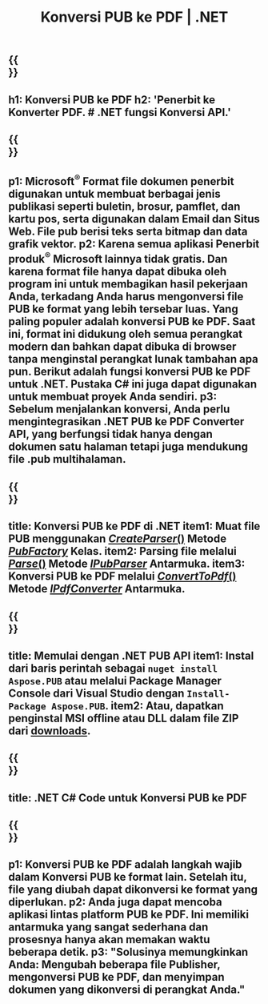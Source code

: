 ﻿---
translation: true
template: /_templates/conversion-child-net.md
title: Konversi PUB ke PDF | .NET
description: Konversi PUB ke PDF menggunakan .NET API di Windows, Linux, dan Mac OS X. Fungsi konversi penerbit yang mudah diintegrasikan ke dalam solusi Anda sendiri.
url: /net/conversion/pub-to-pdf/
metakeywords: pub ke pdf net, konversi pub ke pdf net, konverter pub ke pdf c#, konversi pub ke pdf c#, pub ke pdf c#
family: pub
platformtag: net
feature: conversion
---

{{<section banner>}}
---
h1: Konversi PUB ke PDF
h2: 'Penerbit ke Konverter PDF. # .NET fungsi Konversi API.'
---

{{<section overview>}}
---
p1: Microsoft<sup>®</sup> Format file dokumen penerbit digunakan untuk membuat berbagai jenis publikasi seperti buletin, brosur, pamflet, dan kartu pos, serta digunakan dalam Email dan Situs Web. File pub berisi teks serta bitmap dan data grafik vektor.
p2: Karena semua aplikasi Penerbit produk<sup>®</sup> Microsoft lainnya tidak gratis. Dan karena format file hanya dapat dibuka oleh program ini untuk membagikan hasil pekerjaan Anda, terkadang Anda harus mengonversi file PUB ke format yang lebih tersebar luas. Yang paling populer adalah konversi PUB ke PDF. Saat ini, format ini didukung oleh semua perangkat modern dan bahkan dapat dibuka di browser tanpa menginstal perangkat lunak tambahan apa pun. Berikut adalah fungsi konversi PUB ke PDF untuk .NET. Pustaka C# ini juga dapat digunakan untuk membuat proyek Anda sendiri.
p3: Sebelum menjalankan konversi, Anda perlu mengintegrasikan .NET PUB ke PDF Converter API, yang berfungsi tidak hanya dengan dokumen satu halaman tetapi juga mendukung file .pub multihalaman.
---

{{<section feature1>}}
---
title: Konversi PUB ke PDF di .NET
item1: Muat file PUB menggunakan [*CreateParser*()](https://reference.aspose.com/pub/net/aspose.pub/pubfactory//methods/createparser/index) Metode [*PubFactory*](https://reference.aspose.com/pub/net/aspose.pub/pubfactory/) Kelas.
item2: Parsing file melalui [*Parse*()](https://reference.aspose.com/pub/net/aspose.pub/ipubparser//methods/parse) Metode [*IPubParser*](https://reference.aspose.com/pub/net/aspose.pub/ipubparser/) Antarmuka.
item3: Konversi PUB ke PDF melalui [*ConvertToPdf*()](https://reference.aspose.com/pub/net/aspose.pub/ipdfconverter//methods/converttopdf) Metode [*IPdfConverter*](https://reference.aspose.com/pub/net/aspose.pub/ipdfconverter/) Antarmuka.
---

{{<section feature2>}}
---
title: Memulai dengan .NET PUB API
item1: Instal dari baris perintah sebagai ```nuget install Aspose.PUB``` atau melalui Package Manager Console dari Visual Studio dengan ```Install-Package Aspose.PUB```.
item2: Atau, dapatkan penginstal MSI offline atau DLL dalam file ZIP dari [downloads](https://releases.aspose.com/pub/net/).
---

{{<section codeexample>}}
---
title: .NET C# Code untuk Konversi PUB ke PDF
---

{{<section summary>}}
---
p1: Konversi PUB ke PDF adalah langkah wajib dalam Konversi PUB ke format lain. Setelah itu, file yang diubah dapat dikonversi ke format yang diperlukan.
p2: Anda juga dapat mencoba aplikasi lintas platform PUB ke PDF. Ini memiliki antarmuka yang sangat sederhana dan prosesnya hanya akan memakan waktu beberapa detik.
p3: "Solusinya memungkinkan Anda: Mengubah beberapa file Publisher, mengonversi PUB ke PDF, dan menyimpan dokumen yang dikonversi di perangkat Anda."
---
